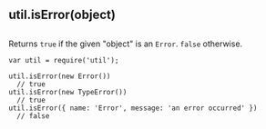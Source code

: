 ## util.isError(object)

## 

Returns `true` if the given "object" is an `Error`. `false` otherwise.

    var util = require('util');
    
    util.isError(new Error())
      // true
    util.isError(new TypeError())
      // true
    util.isError({ name: 'Error', message: 'an error occurred' })
      // false